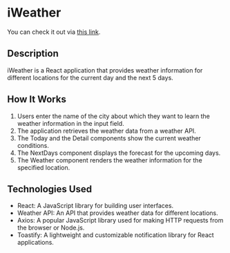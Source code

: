 # iWeather
You can check it out via [this link](https://i-weather-canerdevs-projects.vercel.app/).


## Description
iWeather is a React application that provides weather information for different locations for the current day and the next 5 days.

## How It Works
1. Users enter the name of the city about which they want to learn the weather information in the input field.
2. The application retrieves the weather data from a weather API.
4. The Today and the Detail components show the current weather conditions.
3. The NextDays component displays the forecast for the upcoming days.
5. The Weather component renders the weather information for the specified location.

## Technologies Used
- React: A JavaScript library for building user interfaces.
- Weather API: An API that provides weather data for different locations.
- Axios: A popular JavaScript library used for making HTTP requests from the browser or Node.js. 
- Toastify: A lightweight and customizable notification library for React applications. 
